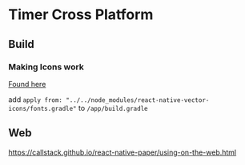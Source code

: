 # Timer Cross Platform

## Build

### Making Icons work
[Found here](https://github.com/oblador/react-native-vector-icons/issues/661#issuecomment-378546936)

add `apply from: "../../node_modules/react-native-vector-icons/fonts.gradle"` to `/app/build.gradle`


## Web
https://callstack.github.io/react-native-paper/using-on-the-web.html

